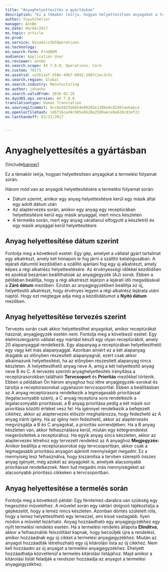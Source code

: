 ```yaml
---
title: "Anyaghelyettesítés a gyártásban"
description: "Ez a témakör leírja, hogyan helyettesítsen anyagokat a termelési folyamat során."
author: YuyuScheller
manager: AnnBe
ms.date: 04/04/2017
ms.topic: article
ms.prod: 
ms.service: Dynamics365Operations
ms.technology: 
ms.search.form: ProdBOM
audience: Application User
ms.reviewer: annbe
ms.search.scope: AX 7.0.0, Operations, Core
ms.custom: 70171
ms.assetid: ce3b11ef-550e-49b7-8942-2607c2ec3c5c
ms.search.region: Global
ms.search.industry: Manufacturing
ms.author: johanho
ms.search.validFrom: 2016-02-28
ms.dyn365.ops.version: AX 7.0.0
translationtype: Human Translation
ms.sourcegitcommit: 9ccbe5815ebb54e00265e130be9c82491aebabce
ms.openlocfilehash: 1d6f16cad4c985a5628e2589aece8e628c83ef22
ms.lasthandoff: 03/31/2017


---
```


# <a name="material-substitution-in-manufacturing"></a>Anyaghelyettesítés a gyártásban

[!include[banner](../includes/banner.md)]


Ez a témakör leírja, hogyan helyettesítsen anyagokat a termelési folyamat során. 

Három mód van az anyagok helyettesítésére a termelési folyamat során:

-   Dátum szerint, amikor egy anyag helyettesítésre kerül egy másik által egy adott dátum után
-   Az alaptervezés során, amikor egy anyag egy receptúrában helyettesítésre kerül egy másik anyaggal, mert nincs készleten
-   A termelés során, mert egy anyag váratlanul elfogyott a készletről és egy másik anyaggal kerül helyettesítésre

## <a name="substituting-material-by-date"></a>Anyag helyettesítése dátum szerint
Fontolja meg a következő esetet: Egy gép, amelyet a vállalat gyárt tartalmat egy alkatrészt, amely két hónapon le fog járni a szállító katalógusában. A lejárati dátumtól kezdődően a szállító ajánlani fog egy új alkatrészt, amely képes a régi alkatrész helyettesítésére. Az érvényességi időkkel kezdődően és azokkal bezáróan beállíthatóak az anyagjegyzék (AJ) sorok. Ebben a példában beállítja, hogy a régi alkatrészt lejárjon a lejárati idő megadásával a **Záró dátum** mezőben. Ezután az anyagjegyzékben beállítja az új, helyettesítő alkatrészt, hogy érvényes legyen a régi alkatrész lejárata utáni naptól. Hogy ezt megtegye adja meg a kezdődátumot a **Nyitó dátum** mezőben.

## <a name="substituting-material-by-planning"></a>Anyag helyettesítése tervezés szerint
Tervezés során csak akkor helyettesíthet anyagokat, amikor receptúrákat használ, anyagjegyzék esetén nem. Fontolja meg a következő esetet: Egy élelmiszergyártó vállalat egy mártást készít egy olyan receptúrából, amely 20 alapanyaggal rendelkezik. Egy alapanyag a receptúrában helyettesíthető egy vagy két más alapanyaggal. Azonban amiért ez a két alapanyag drágább az előnyben részesített alapanyagnál, ezért csak akkor alkalmazunk helyettesítést, ha az előnyben részesített alapanyag nincs készleten. A helyettesíthető anyag neve A, amíg a két helyettesítő anyag neve B és C. A tervezés szerinti anyaghelyettesítés irányítása a receptúrasorokban található **Tervcsoport** és **Prioritás** mezőkkel történik. Ebben a példában Ön három anyaghoz hoz létre anyagjegyzék-sorokat és társítja a receptúrasorokat ugyanazon tervcsoporttal. Ebben a beállításban az A anyag receptúrasora rendelkezik a legmagasabb prioritással (legalacsonyabb szám), a C anyag receptúra sora rendelkezik a legalacsonyabb prioritással, a B anyag prioritása pedig a két másik sor prioritása közötti értéket vesz fel. Ha igénnyel rendelkezik a befejezett cikkhez, akkor az alaptervezés először meghatározza, hogy fedezhető az A anyag iránti igény. Ha az igény nem fedezhető, akkor az alaptervezés megvizsgálja a B és C anyagokat, a prioritás sorrendjében. Ha a B anyag készleten van, akkor felhasználásra kerül, miután egy kötegrendelést megerősítettek a receptúrához. Ha egyik anyag sincs készleten, akkor az alaptervezés létrehoz egy tervezett rendelést az A anyaghoz **Megjegyzés:** Amikor beállítja a receptúrasorokat egy tervcsoportban, akkor csak a legmagasabb prioritású anyagon ajánlott mennyiséget megadni. Ez a mennyiség lesz felhasználva, hogy kiszámítsa a tervben szereplő összes anyag igényét, még azokét az anyagokét is, amelyek alacsonyabb prioritással rendelkeznek. Nem tud megadni más mennyiségeket az alacsonyabb prioritású cikkeken a tervcsoportban.

## <a name="substituting-material-during-production"></a>Anyag helyettesítése a termelés során
Fontolja meg a következő példát: Egy fémlemez-darabra van szükség egy hegesztési művelethez. A művelet során egy raktári dolgozó tájékoztatja a gépkezelőt, hogy a lemez nincs készleten. Azonban döntés született róla, hogy a lemez helyettesíthető egy lemezzel, ami kissé vastagabb. Ilyen módon a művelet lezárható. Anyag hozzáadható egy anyagjegyzékhez egy nyílt termelési rendelés esetén. Ha a termelési rendelés állapota **Elindítva**, akkor a felhasználók felszólítást kapnak, hogy becsüljék újra a rendelést, amikor hozzáadnak egy új cikket a termelési anyagjegyzékhez. Miután az anyagot hozzáadták létrehozható egy új kitárolási lista az új cikkhez. Nem kell hozzáadni az új anyagot a termelési anyagjegyzékhez. Ehelyett hozzáadhatja közvetlenül a termelés kitárolási listájához. Majd amikor a kitárolási listát feladják a rendszer hozzáadja az anyagot a termelési anyagjegyzékhez.




